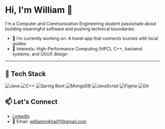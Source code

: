 # Hi, I'm William 👋

I'm a Computer and Communication Engineering student passionate about building meaningful software and pushing technical boundaries.

- 🔭 I’m currently working on: A travel app that connects tourists with local guides
- 🧠 Interests: High-Performance Computing (HPC), C++, backend systems, and UI/UX design

---

## 🚀 Tech Stack

![Java](https://img.shields.io/badge/-Java-007396?style=flat&logo=java)
![C++](https://img.shields.io/badge/-C++-00599C?style=flat&logo=c%2B%2B)
![Spring Boot](https://img.shields.io/badge/-Spring%20Boot-6DB33F?style=flat&logo=spring-boot)
![MongoDB](https://img.shields.io/badge/-MongoDB-47A248?style=flat&logo=mongodb)
![JavaScript](https://img.shields.io/badge/-JavaScript-F7DF1E?style=flat&logo=javascript)
![Figma](https://img.shields.io/badge/-Figma-F24E1E?style=flat&logo=figma)
![Git](https://img.shields.io/badge/-Git-F05032?style=flat&logo=git)



## 📫 Let's Connect

- [LinkedIn](https://www.linkedin.com/in/William%20Mikhail)
- 📧 Email: [williammikhail11@gmail.com](mailto:williammikhail11@gmail.com)
